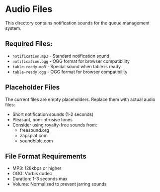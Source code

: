# Audio Files

This directory contains notification sounds for the queue management system.

## Required Files:
- `notification.mp3` - Standard notification sound
- `notification.ogg` - OGG format for browser compatibility
- `table-ready.mp3` - Special sound when table is ready
- `table-ready.ogg` - OGG format for browser compatibility

## Placeholder Files
The current files are empty placeholders. Replace them with actual audio files:
- Short notification sounds (1-2 seconds)
- Pleasant, non-intrusive tones
- Consider using royalty-free sounds from:
  - freesound.org
  - zapsplat.com
  - soundbible.com

## File Format Requirements
- MP3: 128kbps or higher
- OGG: Vorbis codec
- Duration: 1-3 seconds max
- Volume: Normalized to prevent jarring sounds